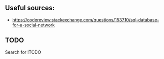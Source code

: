## Useful sources:

- https://codereview.stackexchange.com/questions/153710/sql-database-for-a-social-network

## TODO

Search for !TODO
